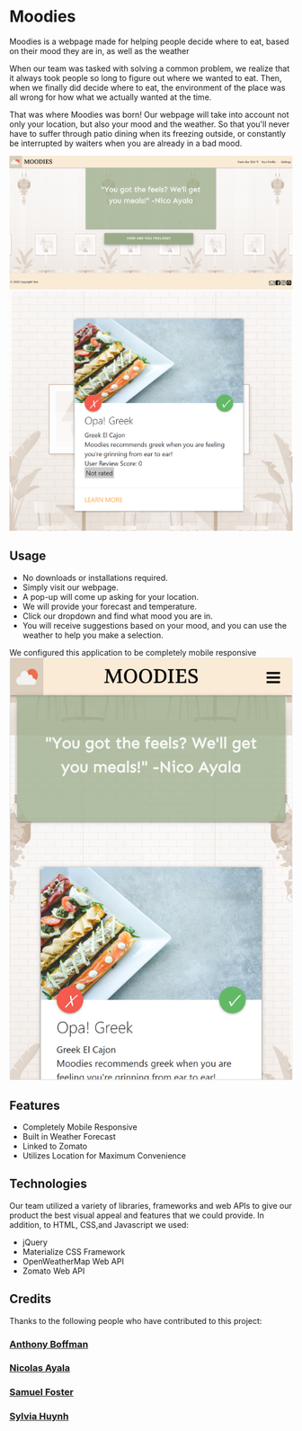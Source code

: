 # Moodies
Moodies is a webpage made for helping people decide where to eat, based on their mood they are in, as well as the weather    

When our team was tasked with solving a common problem, we realize that it always took people so long to figure out where we wanted to eat. Then, when we finally did decide where to eat, the environment of the place was all wrong for how what we actually wanted at the time.

That was where Moodies was born! Our webpage will take into account not only your location, but also your mood and the weather. So that you'll never have to suffer through patio dining when its freezing outside, or constantly be interrupted by waiters when you are already in a bad mood.

![Moodies Page](assets\images\moodies-start.png)
![Moodies Choice](assets\images\moodies-choice.png)

## Usage
* No downloads or installations required.
* Simply visit our webpage.
* A pop-up will come up asking for your location.
* We will provide your forecast and temperature.
* Click our dropdown and find what mood you are in.
* You will receive suggestions based on your mood, and you can use the weather to help you make a selection.

We configured this application to be completely mobile responsive
![Moodies Mobile](assets\images\moodies-mobile.png)

## Features
* Completely Mobile Responsive
* Built in Weather Forecast
* Linked to Zomato
* Utilizes Location for Maximum Convenience

## Technologies
Our team utilized a variety of libraries, frameworks and web APIs to give our product the best visual appeal and features that we could provide.
In addition, to HTML, CSS,and Javascript we used:

* jQuery
* Materialize CSS Framework
* OpenWeatherMap Web API
* Zomato Web API

## Credits 
Thanks to the following people who have contributed to this project:
### [Anthony Boffman](https://github.com/amboffman)
### [Nicolas Ayala](https://github.com/ayalanick84)
### [Samuel Foster](https://github.com/Samwise2980)
### [Sylvia Huynh](https://github.com/sylhuynh)






 


